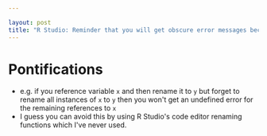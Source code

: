 ```yaml
---

layout: post
title: "R Studio: Reminder that you will get obscure error messages because R Studio saves and restores all your variables"
---
```


# Pontifications

* e.g. if you reference variable `x` and then rename it to  `y` but  forget to rename all instances of `x` to `y` then you won't get an undefined error for the remaining references to  `x`
* I guess you can avoid this by using R Studio's code editor renaming functions which I've never used.

